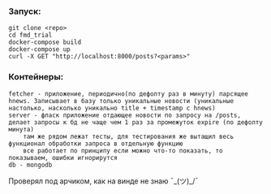 ### Запуск:

    git clone <repo>
    cd fmd_trial
    docker-compose build
    docker-compose up
    curl -X GET "http://localhost:8000/posts?<params>"

### Контейнеры:

    fetcher - приложение, периодично(по дефолту раз в минуту) парсящее hnews. Записывает в базу только уникальные новости (уникальные настолько, насколько уникально title + timestamp с hnews)
    server - фласк приложение отдающее новости по запросу на /posts, делает запросы к бд не чаще чем 1 раз за промежуток expire (по дефолту минута)
        там же рядом лежат тесты, для тестирования же вытащил весь функционал обработки запроса в отдельную функцию
        все работает по принципу если можно что-то показать, то показываем, ошибки игнорирутся
    db - mongodb
    
Проверял под арчиком, как на винде не знаю ¯\_(ツ)_/¯
